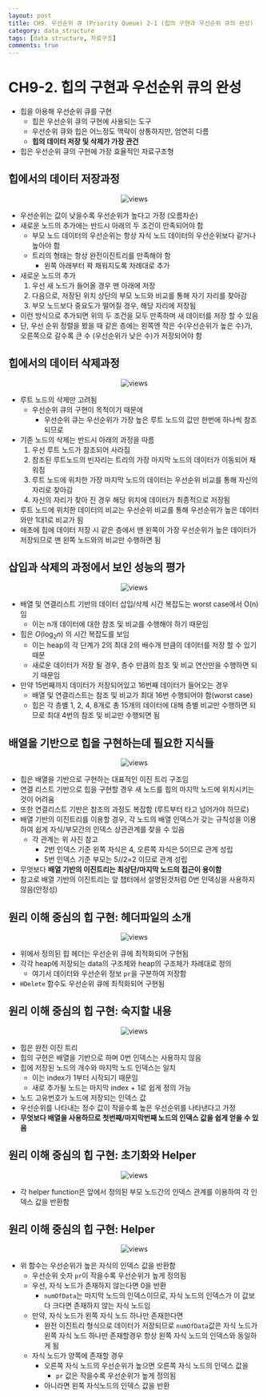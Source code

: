 ```yaml
---
layout: post
title: CH9. 우선순위 큐 (Priority Queue) 2-1 (힙의 구현과 우선순위 큐의 완성)
category: data_structure
tags: [data structure, 자료구조]
comments: true
---
```


# CH9-2. 힙의 구현과 우선순위 큐의 완성
- 힙을 이용해 우선순위 큐를 구현
  - 힙은 우선순위 큐의 구현에 사용되는 도구
  - 우선순위 큐와 힙은 어느정도 맥락이 상통하지만, 엄연히 다름
  - __힙의 데이터 저장 및 삭제가 가장 관건__
- 힙은 우선순위 큐의 구현에 가장 효율적인 자료구조형

## 힙에서의 데이터 저장과정

<center>
<figure>
<img src="/assets/post_img/data_structure/2019-08-07-data_structure/fig1.PNG" alt="views">
<figcaption> </figcaption>
</figure>
</center>

- 우선순위는 값이 낮을수록 우선순위가 높다고 가정 (오름차순)
- 새로운 노드의 추가에는 반드시 아래의 두 조건이 만족되어야 함
  - 부모 노드 데이터의 우선순위는 항상 자식 노드 데이터의 우선순위보다 같거나 높아야 함
  - 트리의 형태는 항상 완전이진트리를 만족해야 함
    - 왼쪽 아래부터 꽉 채워지도록 차례대로 추가
- 새로운 노드의 추가
  1. 우선 새 노드가 들어올 경우 맨 아래에 저장
  2. 다음으로, 저장된 위치 상단의 부모 노드와 비교를 통해 자기 자리를 찾아감
  3. 부모 노드보다 중요도가 떨어질 경우, 해당 자리에 저장됨
- 이런 방식으로 추가되면 위의 두 조건을 모두 만족하며 새 데이터를 저장 할 수 있음
- 단, 우선 순위 정렬을 봤을 때 같은 층에는 왼쪽엔 작은 수(우선순위가 높은 수)가, 오른쪽으로 갈수록 큰 수 (우선순위가 낮은 수)가 저장되어야 함

## 힙에서의 데이터 삭제과정

<center>
<figure>
<img src="/assets/post_img/data_structure/2019-08-07-data_structure/fig2.PNG" alt="views">
<figcaption> </figcaption>
</figure>
</center>

- 루트 노드의 삭제만 고려됨
  - 우선순위 큐의 구현이 목적이기 때문에
    - 우선순위 큐는 우선순위가 가장 높은 루트 노드의 값만 한번에 하나씩 참조되므로
- 기존 노드의 삭제는 반드시 아래의 과정을 따름
  1. 우선 루트 노드가 참조되어 사라짐
  2. 참조된 루트노드의 빈자리는 트리의 가장 마지막 노드의 데이터가 이동되어 채워짐
  3. 루트 노드에 위치한 가장 마지막 노드의 데이터는 우선순위 비교를 통해 자신의 자리로 찾아감
  4. 자신의 자리가 찾아 진 경우 해당 위치에 데이터가 최종적으로 저장됨
- 루트 노드에 위치한 데이터의 비교는 우선순위 비교를 통해 우선순위가 높은 데이터와만 1대1로 비교가 됨
- 애초에 힙에 데이터 저장 시 같은 층에서 맨 왼쪽이 가장 우선순위가 높은 데이터가 저장되므로 맨 왼쪽 노드와의 비교만 수행하면 됨

## 삽입과 삭제의 과정에서 보인 성능의 평가

<center>
<figure>
<img src="/assets/post_img/data_structure/2019-08-07-data_structure/fig3.PNG" alt="views">
<figcaption> </figcaption>
</figure>
</center>

- 배열 및 연결리스트 기반의 데이터 삽입/삭제 시간 복잡도는 worst case에서 O(n)임
  - 이는 n개 데이터에 대한 참조 및 비교를 수행해야 하기 때문임
- 힙은 $O(\log_{2}{n})$ 의 시간 복잡도를 보임
  - 이는 heap의 각 단계가 2의 최대 2의 배수개 만큼의 데이터를 저장 할 수 있기 때문
  - 새로운 데이터가 저장 될 경우, 층수 만큼의 참조 및 비교 연산만을 수행하면 되기 때문임
- 만약 15번째까지 데이터가 저장되어있고 16번째 데이터가 들어오는 경우
  - 배열 및 연결리스트는 참조 및 비교가 최대 16번 수행되어야 함(worst case)
  - 힙은 각 층별 1, 2, 4, 8개로 총 15개의 데이터에 대해 층별 비교만 수행하면 되므로 최대 4번의 참조 및 비교만 수행되면 됨

## 배열을 기반으로 힙을 구현하는데 필요한 지식들

<center>
<figure>
<img src="/assets/post_img/data_structure/2019-08-07-data_structure/fig4.PNG" alt="views">
<figcaption> </figcaption>
</figure>
</center>

- 힙은 배열을 기반으로 구현하는 대표적인 이진 트리 구조임
- 연결 리스트 기반으로 힙을 구현할 경우 새 노드를 힙의 마지막 노드에 위치시키는것이 어려움
- 또한 연결리스트 기반은 참조의 과정도 복잡함 (루트부터 타고 넘어가야 하므로)
- 배열 기반의 이진트리를 이용할 경우, 각 노드의 배열 인덱스가 갖는 규칙성을 이용하여 쉽게 자식/부모간의 인덱스 상관관계를 찾을 수 있음
  - 각 관계는 위 사진 참고
    - 2번 인덱스 기준 왼쪽 자식은 4, 오른쪽 자식은 5이므로 관계 성립
    - 5번 인덱스 기준 부모는 5//2=2 이므로 관계 성립
- 무엇보다 __배열 기반의 이진트리는 최상단/마지막 노드의 접근이 용이함__
- 참고로 배열 기반의 이진트리는 앞 챕터에서 설명된것처럼 0번 인덱싱을 사용하지 않음(안정성)

## 원리 이해 중심의 힙 구현: 헤더파일의 소개

<center>
<figure>
<img src="/assets/post_img/data_structure/2019-08-07-data_structure/fig5.PNG" alt="views">
<figcaption> </figcaption>
</figure>
</center>

- 위에서 정의된 힙 헤더는 우선순위 큐에 최적화되어 구현됨
- 각각 heap에 저장되는 data의 구조체와 heap의 구조체가 차례대로 정의
  - 여기서 데이터와 우선순위 정보 `pr`을 구분하여 저장함
- `HDelete` 함수도 우선순위 큐에 최적화되어 구현됨

## 원리 이해 중심의 힙 구현: 숙지할 내용

<center>
<figure>
<img src="/assets/post_img/data_structure/2019-08-07-data_structure/fig6.PNG" alt="views">
<figcaption> </figcaption>
</figure>
</center>

- 힙은 완전 이진 트리
- 힙의 구현은 배열을 기반으로 하며 0번 인덱스는 사용하지 않음
- 힙에 저장된 노드의 개수와 마지막 노드 인덱스는 일치
  - 이는 index가 1부터 시작되기 때문임
  - 새로 추가될 노드는 마지막 index + 1로 쉽게 정의 가능
- 노드 고유번호가 노드에 저장되는 인덱스 값
- 우선순위를 나타내는 정수 값이 작을수록 높은 우선순위를 나타낸다고 가정
- __무엇보다 배열을 사용하므로 첫번째/마지막번째 노드의 인덱스 값을 쉽게 얻을 수 있음__

## 원리 이해 중심의 힙 구현: 초기화와 Helper

<center>
<figure>
<img src="/assets/post_img/data_structure/2019-08-07-data_structure/fig7.PNG" alt="views">
<figcaption> </figcaption>
</figure>
</center>

- 각 helper function은 앞에서 정의된 부모 노드간의 인덱스 관계를 이용하여 각 인덱스 값을 반환함

## 원리 이해 중심의 힙 구현: Helper

<center>
<figure>
<img src="/assets/post_img/data_structure/2019-08-07-data_structure/fig8.PNG" alt="views">
<figcaption> </figcaption>
</figure>
</center>

- 위 함수는 우선순위가 높은 자식의 인덱스 값을 반환함
  - 우선순위 숫자 `pr`이 작을수록 우선순위가 높게 정의됨
  - 우선, 자식 노드가 존재하지 않는다면 0을 반환
    - `numOfData`는 마지막 노드의 인덱스이므로, 자식 노드의 인덱스가 이 값보다 크다면 존재하지 않는 자식 노드임
  - 만약, 자식 노드가 왼쪽 자식 노드 하나만 존재한다면
    - 완전 이진트리 형식으로 데이터가 저장되므로 `numOfData`값은 자식 노드가 왼쪽 자식 노드 하나만 존재할경우 항상 왼쪽 자식 노드의 인덱스와 동일하게 됨
  - 자식 노드가 양쪽에 존재할 경우
    - 오른쪽 자식 노드의 우선순위가 높으면 오른쪽 자식 노드의 인덱스 값을
      - `pr` 값은 작을수록 우선순위가 높게 정의됨
    - 아니라면 왼쪽 자식노드의 인덱스 값을 반환


